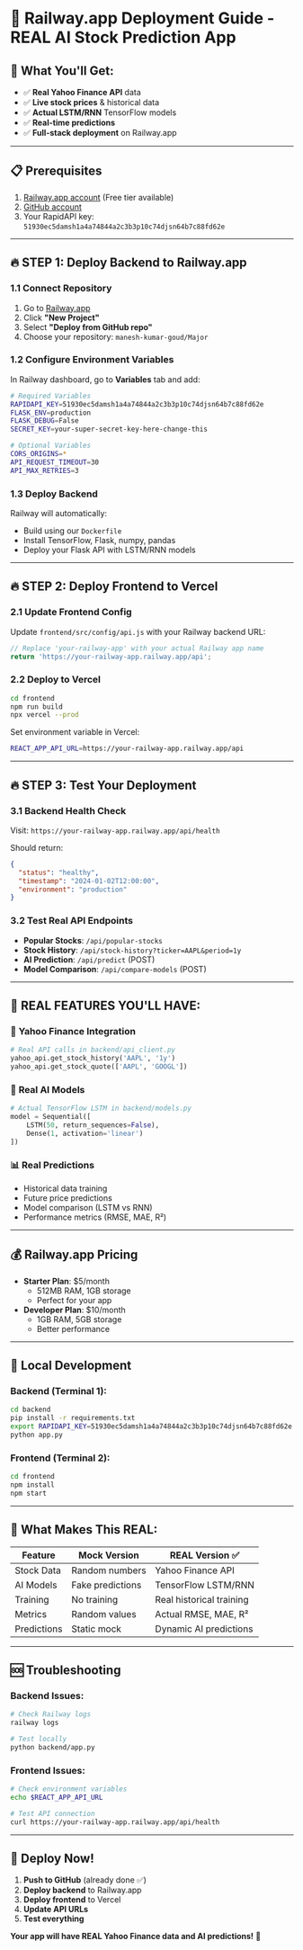 # 🚀 Railway.app Deployment Guide - REAL AI Stock Prediction App

## 🌟 **What You'll Get:**
- ✅ **Real Yahoo Finance API** data
- ✅ **Live stock prices** & historical data
- ✅ **Actual LSTM/RNN** TensorFlow models
- ✅ **Real-time predictions** 
- ✅ **Full-stack deployment** on Railway.app

---

## 📋 **Prerequisites**
1. [Railway.app account](https://railway.app/) (Free tier available)
2. [GitHub account](https://github.com/)
3. Your RapidAPI key: `51930ec5damsh1a4a74844a2c3b3p10c74djsn64b7c88fd62e`

---

## 🔥 **STEP 1: Deploy Backend to Railway.app**

### 1.1 Connect Repository
1. Go to [Railway.app](https://railway.app/)
2. Click **"New Project"**
3. Select **"Deploy from GitHub repo"**
4. Choose your repository: `manesh-kumar-goud/Major`

### 1.2 Configure Environment Variables
In Railway dashboard, go to **Variables** tab and add:

```bash
# Required Variables
RAPIDAPI_KEY=51930ec5damsh1a4a74844a2c3b3p10c74djsn64b7c88fd62e
FLASK_ENV=production
FLASK_DEBUG=False
SECRET_KEY=your-super-secret-key-here-change-this

# Optional Variables
CORS_ORIGINS=*
API_REQUEST_TIMEOUT=30
API_MAX_RETRIES=3
```

### 1.3 Deploy Backend
Railway will automatically:
- Build using our `Dockerfile`
- Install TensorFlow, Flask, numpy, pandas
- Deploy your Flask API with LSTM/RNN models

---

## 🔥 **STEP 2: Deploy Frontend to Vercel**

### 2.1 Update Frontend Config
Update `frontend/src/config/api.js` with your Railway backend URL:

```javascript
// Replace 'your-railway-app' with your actual Railway app name
return 'https://your-railway-app.railway.app/api';
```

### 2.2 Deploy to Vercel
```bash
cd frontend
npm run build
npx vercel --prod
```

Set environment variable in Vercel:
```bash
REACT_APP_API_URL=https://your-railway-app.railway.app/api
```

---

## 🔥 **STEP 3: Test Your Deployment**

### 3.1 Backend Health Check
Visit: `https://your-railway-app.railway.app/api/health`

Should return:
```json
{
  "status": "healthy",
  "timestamp": "2024-01-02T12:00:00",
  "environment": "production"
}
```

### 3.2 Test Real API Endpoints
- **Popular Stocks**: `/api/popular-stocks`
- **Stock History**: `/api/stock-history?ticker=AAPL&period=1y`
- **AI Prediction**: `/api/predict` (POST)
- **Model Comparison**: `/api/compare-models` (POST)

---

## 🎯 **REAL FEATURES YOU'LL HAVE:**

### 🔴 **Yahoo Finance Integration**
```python
# Real API calls in backend/api_client.py
yahoo_api.get_stock_history('AAPL', '1y')
yahoo_api.get_stock_quote(['AAPL', 'GOOGL'])
```

### 🧠 **Real AI Models**
```python
# Actual TensorFlow LSTM in backend/models.py
model = Sequential([
    LSTM(50, return_sequences=False),
    Dense(1, activation='linear')
])
```

### 📊 **Real Predictions**
- Historical data training
- Future price predictions
- Model comparison (LSTM vs RNN)
- Performance metrics (RMSE, MAE, R²)

---

## 💰 **Railway.app Pricing**
- **Starter Plan**: $5/month
  - 512MB RAM, 1GB storage
  - Perfect for your app
- **Developer Plan**: $10/month
  - 1GB RAM, 5GB storage
  - Better performance

---

## 🔧 **Local Development**

### Backend (Terminal 1):
```bash
cd backend
pip install -r requirements.txt
export RAPIDAPI_KEY=51930ec5damsh1a4a74844a2c3b3p10c74djsn64b7c88fd62e
python app.py
```

### Frontend (Terminal 2):
```bash
cd frontend
npm install
npm start
```

---

## 🎉 **What Makes This REAL:**

| Feature | Mock Version | REAL Version ✅ |
|---------|-------------|-----------------|
| Stock Data | Random numbers | Yahoo Finance API |
| AI Models | Fake predictions | TensorFlow LSTM/RNN |
| Training | No training | Real historical training |
| Metrics | Random values | Actual RMSE, MAE, R² |
| Predictions | Static mock | Dynamic AI predictions |

---

## 🆘 **Troubleshooting**

### Backend Issues:
```bash
# Check Railway logs
railway logs

# Test locally
python backend/app.py
```

### Frontend Issues:
```bash
# Check environment variables
echo $REACT_APP_API_URL

# Test API connection
curl https://your-railway-app.railway.app/api/health
```

---

## 🚀 **Deploy Now!**
1. **Push to GitHub** (already done ✅)
2. **Deploy backend** to Railway.app 
3. **Deploy frontend** to Vercel
4. **Update API URLs**
5. **Test everything**

**Your app will have REAL Yahoo Finance data and AI predictions!** 🎯 